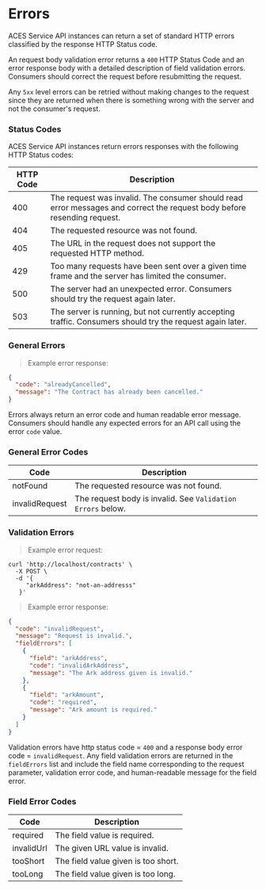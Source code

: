 # Errors

ACES Service API instances can return a set of standard HTTP errors classified by
the response HTTP Status code.

An request body validation error returns a `400` HTTP Status Code and an error response body
with a detailed description of field validation errors. Consumers should correct the request
before resubmitting the request.

Any `5xx` level errors can be retried without making changes to the request since they
are returned when there is something wrong with the server and not the consumer's request.


### Status Codes

ACES Service API instances return errors responses with the following HTTP Status codes:

HTTP Code | Description
---------- | -----------
400 | The request was invalid. The consumer should read error messages and correct the request body before resending request.
404 | The requested resource was not found.
405 | The URL in the request does not support the requested HTTP method.
429 | Too many requests have been sent over a given time frame and the server has limited the consumer.
500 | The server had an unexpected error. Consumers should try the request again later.
503 | The server is running, but not currently accepting traffic. Consumers should try the request again later.


### General Errors

> Example error response:

```json
{
  "code": "alreadyCancelled",
  "message": "The Contract has already been cancelled."
}
```

Errors always return an error code and human readable error message.
Consumers should handle any expected errors for an API call using the 
error `code` value.



### General Error Codes

Code | Description
---------- | -------
notFound   | The requested resource was not found.
invalidRequest    | The request body is invalid. See `Validation Errors` below.



### Validation Errors

> Example error request:

```shell
curl 'http://localhost/contracts' \
  -X POST \
  -d '{
     "arkAddress": "not-an-addresss"
   }'
```

> Example error response:

```json
{
  "code": "invalidRequest",
  "message": "Request is invalid.",
  "fieldErrors": [
    {
      "field": "arkAddress",
      "code": "invalidArkAddress",
      "message": "The Ark address given is invalid."
    },
    {
      "field": "arkAmount",
      "code": "required",
      "message": "Ark amount is required."
    }
  ]
}
```

Validation errors have http status code = `400` and a response body error code = `invalidRequest`.
Any field validation errors are returned in the `fieldErrors` list and include the field name corresponding
to the request parameter, validation error code, and human-readable message for the field error.


### Field Error Codes

Code | Description
---------- | -------
required   | The field value is required.
invalidUrl | The given URL value is invalid.
tooShort   | The field value given is too short. 
tooLong    | The field value given is too long.
